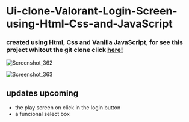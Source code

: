 # Ui-clone-Valorant-Login-Screen-using-Html-Css-and-JavaScript

<h3>created using Html, Css and Vanilla JavaScript, for see this project whitout the git clone click <a href="https://luizgomess.github.io/Luizgomess-Ui-clone-Valorant-Login-Screen-using-Html-Css-and-JavaScript/" target="blank_">here!</a></h3>

![Screenshot_362](https://user-images.githubusercontent.com/62315802/97771822-8ab53680-1b1f-11eb-8f5e-868e2258fdcc.png)

![Screenshot_363](https://user-images.githubusercontent.com/62315802/97771833-ab7d8c00-1b1f-11eb-80c4-88012ffd54f4.png)

<h2>updates upcoming</h2>
<ul>
  <li>the play screen on click in the login button</li>
  <li>a funcional select box</li>
</ul>
